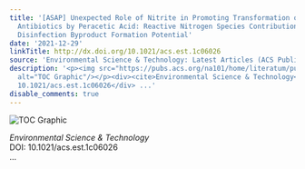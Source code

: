 ```yaml
---
title: '[ASAP] Unexpected Role of Nitrite in Promoting Transformation of Sulfonamide
  Antibiotics by Peracetic Acid: Reactive Nitrogen Species Contribution and Harmful
  Disinfection Byproduct Formation Potential'
date: '2021-12-29'
linkTitle: http://dx.doi.org/10.1021/acs.est.1c06026
source: 'Environmental Science & Technology: Latest Articles (ACS Publications)'
description: '<p><img src="https://pubs.acs.org/na101/home/literatum/publisher/achs/journals/content/esthag/0/esthag.ahead-of-print/acs.est.1c06026/20211229/images/medium/es1c06026_0007.gif"
  alt="TOC Graphic"/></p><div><cite>Environmental Science & Technology</cite></div><div>DOI:
  10.1021/acs.est.1c06026</div> ...'
disable_comments: true
---
```

<p><img src="https://pubs.acs.org/na101/home/literatum/publisher/achs/journals/content/esthag/0/esthag.ahead-of-print/acs.est.1c06026/20211229/images/medium/es1c06026_0007.gif" alt="TOC Graphic"/></p><div><cite>Environmental Science & Technology</cite></div><div>DOI: 10.1021/acs.est.1c06026</div> ...